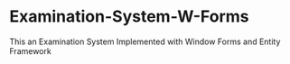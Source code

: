 # Examination-System-W-Forms
This an Examination System Implemented with Window Forms and Entity Framework 
